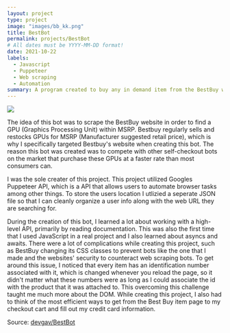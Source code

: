 ```yaml
---
layout: project
type: project
image: "images/bb_kk.png"
title: BestBot
permalink: projects/BestBot
# All dates must be YYYY-MM-DD format!
date: 2021-10-22
labels:
  - Javascript
  - Puppeteer
  - Web scraping
  - Automation
summary: A program created to buy any in demand item from the BestBuy website.
---
```


 <img class="ui image" src="https://i.pcmag.com/imagery/articles/06YHBxnn2kbrapAPhI5F2om-6.png">

The idea of this bot was to scrape the BestBuy website in order to find a GPU (Graphics Processing Unit) within MSRP. Bestbuy regularly sells and restocks GPUs for MSRP (Manufacturer suggested retail price), which is why I specifically targeted Bestbuy's website when creating this bot. The reason this bot was created was to compete with other self-checkout bots on the market that purchase these GPUs at a faster rate than most consumers can. 

I was the sole creater of this project. This project utilized Googles Puppeteer API, which is a API that allows users to automate browser tasks among other things. To store the users location I utlizied a seperate JSON file so that I can cleanly organize a user info along with the web URL they are searching for.

During the creation of this bot, I learned a lot about working with a high-level API, primarily by reading documentation. This was also the first time that I used JavaScript in a real project and I also learned about asyncs and awaits. There were a lot of complications while creating this project, such as BestBuy changing its CSS classes to prevent bots like the one that I made and the websites' security to counteract web scraping bots. To get around this issue, I noticed that every item has an identification number associated with it, which is changed whenever you reload the page, so it didn't matter what these numbers were as long as I could associate the id with the product that it was attached to. This overcoming this challenge taught me much more about the DOM. While creating this project, I also had to think of the most efficient ways to get from the Best Buy item page to my checkout cart and fill out my credit card information. 

Source: <a href="https://github.com/devgav/BestBot"><i class="large github icon"></i>devgav/BestBot</a>



